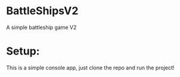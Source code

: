 # BattleShipsV2
A simple battleship game V2



# Setup:
This is a simple console app, just clone the repo and run the project!



